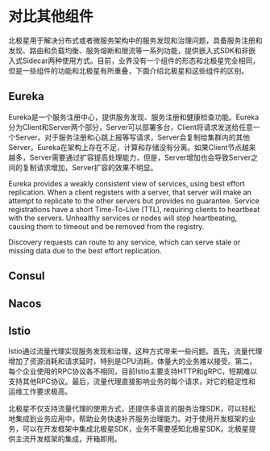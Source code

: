 # 对比其他组件

北极星用于解决分布式或者微服务架构中的服务发现和治理问题，具备服务注册和发现、路由和负载均衡、服务熔断和限流等一系列功能，提供嵌入式SDK和非嵌入式Sidecar两种使用方式。目前，业界没有一个组件的形态和北极星完全相同，但是一些组件的功能和北极星有所重叠，下面介绍北极星和这些组件的区别。

## Eureka

Eureka是一个服务注册中心，提供服务发现、服务注册和健康检查功能。Eureka分为Client和Server两个部分，Server可以部署多台，Client将请求发送给任意一个Server。对于服务注册和心跳上报等写请求，Server会复制给集群内的其他Server。Eureka在架构上存在不足，计算和存储没有分离。如果Client节点越来越多，Server需要通过扩容提高处理能力，但是，Server增加也会导致Server之间的复制请求增加，Server扩容的效果不明显。

Eureka provides a weakly consistent view of services, using best effort replication.
When a client registers with a server, that server will make an attempt to replicate to the other servers but provides no guarantee.
Service registrations have a short Time-To-Live (TTL), requiring clients to heartbeat with the servers.
Unhealthy services or nodes will stop heartbeating, causing them to timeout and be removed from the registry.

Discovery requests can route to any service, which can serve stale or missing data due to the best effort replication.

## Consul



## Nacos



## Istio

Istio通过流量代理实现服务发现和治理，这种方式带来一些问题。首先，流量代理增加了资源消耗和请求延时，特别是CPU消耗，体量大的业务难以接受。第二，每个企业使用的RPC协议各不相同，目前Istio主要支持HTTP和gRPC，短期难以支持其他RPC协议。最后，流量代理直接影响业务的每个请求，对它的稳定性和运维工作要求极高。

北极星不仅支持流量代理的使用方式，还提供多语言的服务治理SDK，可以轻松地集成到业务应用中，帮助业务快速补齐服务治理能力。对于使用开发框架的业务，可以在开发框架中集成北极星SDK，业务不需要感知北极星SDK。北极星提供主流开发框架的集成，开箱即用。
